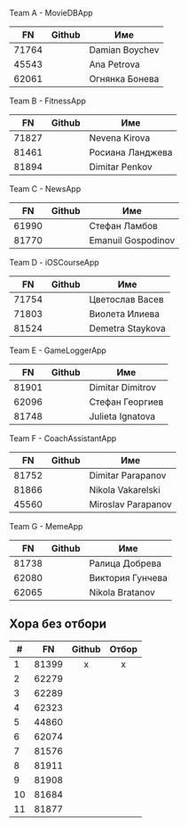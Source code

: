 Team A - MovieDBApp

| FN  | Github| Име|
|-----|----:| ---|
|71764||Damian Boychev |
|45543|| Ana Petrova|
|62061||Огнянка Бонева	|

Team B - FitnessApp

| FN  | Github | Име|
|-----|----:| ---|
|71827|| Nevena Kirova|
|81461|| Росиана Ланджева |
|81894||Dimitar Penkov|

Team C - NewsApp

| FN  | Github | Име|
|-----|----:| ---|
|61990|| Стефан Ламбов |
|81770||Emanuil Gospodinov|

Team D - iOSCourseApp

| FN  | Github | Име|
|-----|----:| ---|
|71754|| Цветослав Васев|
|71803|| Виолета Илиева |
|81524||Demetra Staykova|


Team E - GameLoggerApp

| FN  | Github | Име|
|-----|----:| ---|
|81901||Dimitar Dimitrov|
|62096|| Стефан Георгиев |
|81748||Julieta Ignatova |

Team F - CoachAssistantApp

| FN  | Github | Име|
|-----|----:| ---|
|81752||Dimitar Parapanov|
|81866||Nikola Vakarelski	|
|45560|| Miroslav Parapanov|

Team G - MemeApp

| FN  | Github | Име|
|-----|----:| ---|
|81738|| Ралица Добрева |
|62080|| Виктория Гунчева |
|62065||Nikola Bratanov|


Хора без отбори
---


|# | FN  | Github | Отбор|
|----|-----|:----:|:---:|
|1|81399| х| х|
|2|62279| | |
|3|62289| | |
|4|62323| | |
|5|44860| | | 
|6|62074| | |
|7|81576| | |
|8|81911| | |
|9|81908| | |
|10|81684| | |
|11|81877| | |

